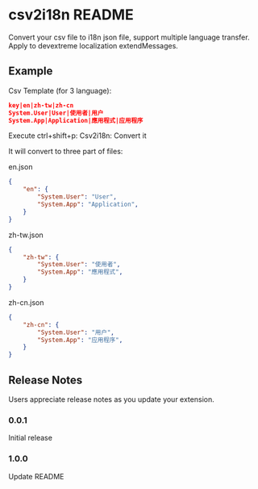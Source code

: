 # csv2i18n README

Convert your csv file to i18n json file, support multiple language transfer. 
Apply to devextreme localization extendMessages.

## Example
Csv Template (for 3 language):
```json
key|en|zh-tw|zh-cn
System.User|User|使用者|用户
System.App|Application|應用程式|应用程序
```
Execute ctrl+shift+p: Csv2i18n: Convert it

It will convert to three part of files:

en.json 
```json
{
    "en": {
        "System.User": "User",
        "System.App": "Application",
    }
}
```
zh-tw.json
```json
{
    "zh-tw": {
        "System.User": "使用者",
        "System.App": "應用程式",
    }
}
```
zh-cn.json
```json
{
    "zh-cn": {
        "System.User": "用户",
        "System.App": "应用程序",
    }
}
```


## Release Notes

Users appreciate release notes as you update your extension.

### 0.0.1
Initial release

### 1.0.0
Update README

